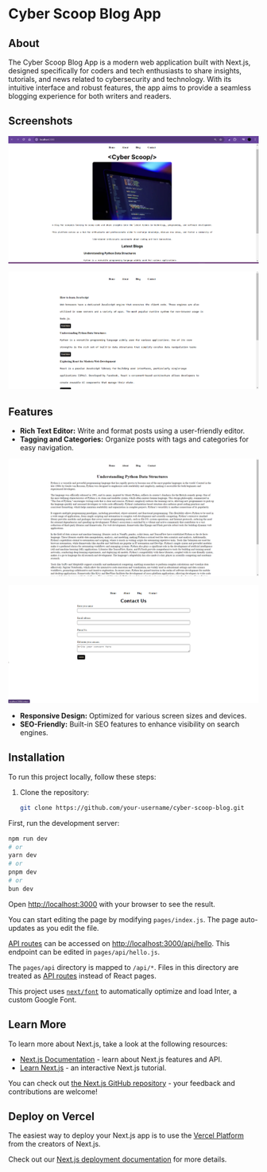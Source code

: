 # Cyber Scoop Blog App

## About

The Cyber Scoop Blog App is a modern web application built with Next.js, designed specifically for coders and tech enthusiasts to share insights, tutorials, and news related to cybersecurity and technology. With its intuitive interface and robust features, the app aims to provide a seamless blogging experience for both writers and readers.

## Screenshots

![alt text](https://github.com/aryanraj13/Cyber-Scoop-Blog/blob/main/public/home.png?raw=true)

![alt text](https://github.com/aryanraj13/Cyber-Scoop-Blog/blob/main/public/blogs.png?raw=true)

## Features

- **Rich Text Editor:** Write and format posts using a user-friendly editor.
- **Tagging and Categories:** Organize posts with tags and categories for easy navigation.

![alt text](https://github.com/aryanraj13/Cyber-Scoop-Blog/blob/main/public/blog.png?raw=true)

![alt text](https://github.com/aryanraj13/Cyber-Scoop-Blog/blob/main/public/contact.png?raw=true)

- **Responsive Design:** Optimized for various screen sizes and devices.
- **SEO-Friendly:** Built-in SEO features to enhance visibility on search engines.


## Installation

To run this project locally, follow these steps:

1. Clone the repository:
   ```bash
   git clone https://github.com/your-username/cyber-scoop-blog.git

First, run the development server:

```bash
npm run dev
# or
yarn dev
# or
pnpm dev
# or
bun dev
```

Open [http://localhost:3000](http://localhost:3000) with your browser to see the result.

You can start editing the page by modifying `pages/index.js`. The page auto-updates as you edit the file.

[API routes](https://nextjs.org/docs/api-routes/introduction) can be accessed on [http://localhost:3000/api/hello](http://localhost:3000/api/hello). This endpoint can be edited in `pages/api/hello.js`.

The `pages/api` directory is mapped to `/api/*`. Files in this directory are treated as [API routes](https://nextjs.org/docs/api-routes/introduction) instead of React pages.

This project uses [`next/font`](https://nextjs.org/docs/basic-features/font-optimization) to automatically optimize and load Inter, a custom Google Font.

## Learn More

To learn more about Next.js, take a look at the following resources:

- [Next.js Documentation](https://nextjs.org/docs) - learn about Next.js features and API.
- [Learn Next.js](https://nextjs.org/learn) - an interactive Next.js tutorial.

You can check out [the Next.js GitHub repository](https://github.com/vercel/next.js/) - your feedback and contributions are welcome!

## Deploy on Vercel

The easiest way to deploy your Next.js app is to use the [Vercel Platform](https://vercel.com/new?utm_medium=default-template&filter=next.js&utm_source=create-next-app&utm_campaign=create-next-app-readme) from the creators of Next.js.

Check out our [Next.js deployment documentation](https://nextjs.org/docs/deployment) for more details.
